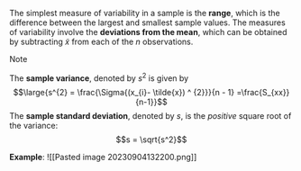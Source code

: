 The simplest measure of variability in a sample is the **range**, which is the difference between the largest and smallest sample values.
The measures of variability involve the **deviations from the mean**, which can be obtained by subtracting $\tilde{x}$ from each of the $n$ observations.

>[!note]
>The **sample variance**, denoted by $s^2$ is given by 
>$$\large{s^{2} = \frac{\Sigma{(x_{i}- \tilde{x}) ^ {2}}}{n - 1}  =\frac{S_{xx}}{n-1}}$$
>The **sample standard deviation**, denoted by $s$, is the *positive* square root of the variance:
>$$s = \sqrt{s^2}$$

**Example**:
![[Pasted image 20230904132200.png]]